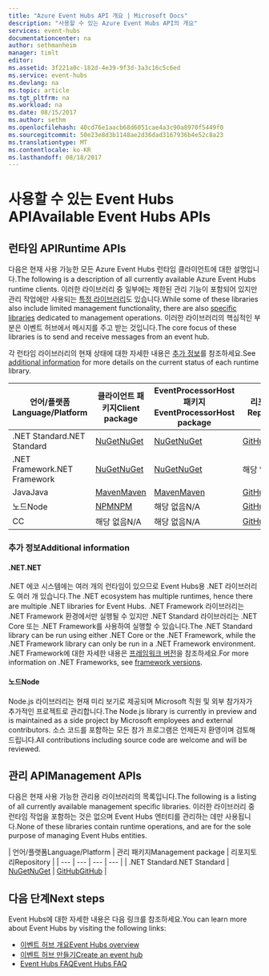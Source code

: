 ```yaml
---
title: "Azure Event Hubs API 개요 | Microsoft Docs"
description: "사용할 수 있는 Azure Event Hubs API의 개요"
services: event-hubs
documentationcenter: na
author: sethmanheim
manager: timlt
editor: 
ms.assetid: 3f221a0c-182d-4e39-9f3d-3a3c16c5c6ed
ms.service: event-hubs
ms.devlang: na
ms.topic: article
ms.tgt_pltfrm: na
ms.workload: na
ms.date: 08/15/2017
ms.author: sethm
ms.openlocfilehash: 40cd76e1aacb68d6051cae4a3c90a8970f5449f0
ms.sourcegitcommit: 50e23e8d3b1148ae2d36dad3167936b4e52c8a23
ms.translationtype: MT
ms.contentlocale: ko-KR
ms.lasthandoff: 08/18/2017
---
```

# <a name="available-event-hubs-apis"></a><span data-ttu-id="a7c48-103">사용할 수 있는 Event Hubs API</span><span class="sxs-lookup"><span data-stu-id="a7c48-103">Available Event Hubs APIs</span></span>

## <a name="runtime-apis"></a><span data-ttu-id="a7c48-104">런타임 API</span><span class="sxs-lookup"><span data-stu-id="a7c48-104">Runtime APIs</span></span>

<span data-ttu-id="a7c48-105">다음은 현재 사용 가능한 모든 Azure Event Hubs 런타임 클라이언트에 대한 설명입니다.</span><span class="sxs-lookup"><span data-stu-id="a7c48-105">The following is a description of all currently available Azure Event Hubs runtime clients.</span></span> <span data-ttu-id="a7c48-106">이러한 라이브러리 중 일부에는 제한된 관리 기능이 포함되어 있지만 관리 작업에만 사용되는 [특정 라이브러리](#management-apis)도 있습니다.</span><span class="sxs-lookup"><span data-stu-id="a7c48-106">While some of these libraries also include limited management functionality, there are also [specific libraries](#management-apis) dedicated to management operations.</span></span> <span data-ttu-id="a7c48-107">이러한 라이브러리의 핵심적인 부분은 이벤트 허브에서 메시지를 주고 받는 것입니다.</span><span class="sxs-lookup"><span data-stu-id="a7c48-107">The core focus of these libraries is to send and receive messages from an event hub.</span></span>

<span data-ttu-id="a7c48-108">각 런타임 라이브러리의 현재 상태에 대한 자세한 내용은 [추가 정보](#additional-information)를 참조하세요.</span><span class="sxs-lookup"><span data-stu-id="a7c48-108">See [additional information](#additional-information) for more details on the current status of each runtime library.</span></span>

| <span data-ttu-id="a7c48-109">언어/플랫폼</span><span class="sxs-lookup"><span data-stu-id="a7c48-109">Language/Platform</span></span> | <span data-ttu-id="a7c48-110">클라이언트 패키지</span><span class="sxs-lookup"><span data-stu-id="a7c48-110">Client package</span></span> | <span data-ttu-id="a7c48-111">EventProcessorHost 패키지</span><span class="sxs-lookup"><span data-stu-id="a7c48-111">EventProcessorHost package</span></span> | <span data-ttu-id="a7c48-112">리포지토리</span><span class="sxs-lookup"><span data-stu-id="a7c48-112">Repository</span></span> |
| --- | --- | --- | --- |
| <span data-ttu-id="a7c48-113">.NET Standard</span><span class="sxs-lookup"><span data-stu-id="a7c48-113">.NET Standard</span></span> | [<span data-ttu-id="a7c48-114">NuGet</span><span class="sxs-lookup"><span data-stu-id="a7c48-114">NuGet</span></span>](https://www.nuget.org/packages/Microsoft.Azure.EventHubs/) | [<span data-ttu-id="a7c48-115">NuGet</span><span class="sxs-lookup"><span data-stu-id="a7c48-115">NuGet</span></span>](https://www.nuget.org/packages/Microsoft.Azure.EventHubs.Processor/) | [<span data-ttu-id="a7c48-116">GitHub</span><span class="sxs-lookup"><span data-stu-id="a7c48-116">GitHub</span></span>](https://github.com/azure/azure-event-hubs-dotnet) |
| <span data-ttu-id="a7c48-117">.NET Framework</span><span class="sxs-lookup"><span data-stu-id="a7c48-117">.NET Framework</span></span> | [<span data-ttu-id="a7c48-118">NuGet</span><span class="sxs-lookup"><span data-stu-id="a7c48-118">NuGet</span></span>](https://www.nuget.org/packages/WindowsAzure.ServiceBus/) | [<span data-ttu-id="a7c48-119">NuGet</span><span class="sxs-lookup"><span data-stu-id="a7c48-119">NuGet</span></span>](https://www.nuget.org/packages/Microsoft.Azure.ServiceBus.EventProcessorHost/) | <span data-ttu-id="a7c48-120">해당 없음</span><span class="sxs-lookup"><span data-stu-id="a7c48-120">N/A</span></span> |
| <span data-ttu-id="a7c48-121">Java</span><span class="sxs-lookup"><span data-stu-id="a7c48-121">Java</span></span> | [<span data-ttu-id="a7c48-122">Maven</span><span class="sxs-lookup"><span data-stu-id="a7c48-122">Maven</span></span>](https://search.maven.org/#search%7Cga%7C1%7Ca%3A%22azure-eventhubs%22) | [<span data-ttu-id="a7c48-123">Maven</span><span class="sxs-lookup"><span data-stu-id="a7c48-123">Maven</span></span>](https://search.maven.org/#search%7Cga%7C1%7Ca%3A%22azure-eventhubs-eph%22) | [<span data-ttu-id="a7c48-124">GitHub</span><span class="sxs-lookup"><span data-stu-id="a7c48-124">GitHub</span></span>](https://github.com/Azure/azure-event-hubs-java) |
| <span data-ttu-id="a7c48-125">노드</span><span class="sxs-lookup"><span data-stu-id="a7c48-125">Node</span></span> | [<span data-ttu-id="a7c48-126">NPM</span><span class="sxs-lookup"><span data-stu-id="a7c48-126">NPM</span></span>](https://www.npmjs.com/package/azure-event-hubs) | <span data-ttu-id="a7c48-127">해당 없음</span><span class="sxs-lookup"><span data-stu-id="a7c48-127">N/A</span></span> | [<span data-ttu-id="a7c48-128">GitHub</span><span class="sxs-lookup"><span data-stu-id="a7c48-128">GitHub</span></span>](https://github.com/Azure/azure-event-hubs-node) |
| <span data-ttu-id="a7c48-129">C</span><span class="sxs-lookup"><span data-stu-id="a7c48-129">C</span></span> | <span data-ttu-id="a7c48-130">해당 없음</span><span class="sxs-lookup"><span data-stu-id="a7c48-130">N/A</span></span> | <span data-ttu-id="a7c48-131">해당 없음</span><span class="sxs-lookup"><span data-stu-id="a7c48-131">N/A</span></span> | [<span data-ttu-id="a7c48-132">GitHub</span><span class="sxs-lookup"><span data-stu-id="a7c48-132">GitHub</span></span>](https://github.com/Azure/azure-event-hubs-c) |

### <a name="additional-information"></a><span data-ttu-id="a7c48-133">추가 정보</span><span class="sxs-lookup"><span data-stu-id="a7c48-133">Additional information</span></span>

#### <a name="net"></a><span data-ttu-id="a7c48-134">.NET</span><span class="sxs-lookup"><span data-stu-id="a7c48-134">.NET</span></span>
<span data-ttu-id="a7c48-135">.NET 에코 시스템에는 여러 개의 런타임이 있으므로 Event Hubs용 .NET 라이브러리도 여러 개 있습니다.</span><span class="sxs-lookup"><span data-stu-id="a7c48-135">The .NET ecosystem has multiple runtimes, hence there are multiple .NET libraries for Event Hubs.</span></span> <span data-ttu-id="a7c48-136">.NET Framework 라이브러리는 .NET Framework 환경에서만 실행될 수 있지만 .NET Standard 라이브러리는 .NET Core 또는 .NET Framework를 사용하여 실행할 수 있습니다.</span><span class="sxs-lookup"><span data-stu-id="a7c48-136">The .NET Standard library can be run using either .NET Core or the .NET Framework, while the .NET Framework library can only be run in a .NET Framework environment.</span></span> <span data-ttu-id="a7c48-137">.NET Framework에 대한 자세한 내용은 [프레임워크 버전](https://docs.microsoft.com/dotnet/articles/standard/frameworks#framework-versions)을 참조하세요.</span><span class="sxs-lookup"><span data-stu-id="a7c48-137">For more information on .NET Frameworks, see [framework versions](https://docs.microsoft.com/dotnet/articles/standard/frameworks#framework-versions).</span></span>

#### <a name="node"></a><span data-ttu-id="a7c48-138">노드</span><span class="sxs-lookup"><span data-stu-id="a7c48-138">Node</span></span>

<span data-ttu-id="a7c48-139">Node.js 라이브러리는 현재 미리 보기로 제공되며 Microsoft 직원 및 외부 참가자가 추가적인 프로젝트로 관리합니다.</span><span class="sxs-lookup"><span data-stu-id="a7c48-139">The Node.js library is currently in preview and is maintained as a side project by Microsoft employees and external contributors.</span></span> <span data-ttu-id="a7c48-140">소스 코드를 포함하는 모든 참가 프로그램은 언제든지 환영이며 검토해드립니다.</span><span class="sxs-lookup"><span data-stu-id="a7c48-140">All contributions including source code are welcome and will be reviewed.</span></span>

## <a name="management-apis"></a><span data-ttu-id="a7c48-141">관리 API</span><span class="sxs-lookup"><span data-stu-id="a7c48-141">Management APIs</span></span>

<span data-ttu-id="a7c48-142">다음은 현재 사용 가능한 관리용 라이브러리의 목록입니다.</span><span class="sxs-lookup"><span data-stu-id="a7c48-142">The following is a listing of all currently available management specific libraries.</span></span> <span data-ttu-id="a7c48-143">이러한 라이브러리 중 런타임 작업을 포함하는 것은 없으며 Event Hubs 엔터티를 관리하는 데만 사용됩니다.</span><span class="sxs-lookup"><span data-stu-id="a7c48-143">None of these libraries contain runtime operations, and are for the sole purpose of managing Event Hubs entities.</span></span>

| <span data-ttu-id="a7c48-144">언어/플랫폼</span><span class="sxs-lookup"><span data-stu-id="a7c48-144">Language/Platform</span></span> | <span data-ttu-id="a7c48-145">관리 패키지</span><span class="sxs-lookup"><span data-stu-id="a7c48-145">Management package</span></span> | <span data-ttu-id="a7c48-146">리포지토리</span><span class="sxs-lookup"><span data-stu-id="a7c48-146">Repository</span></span> |
| --- | --- | --- | --- |
| <span data-ttu-id="a7c48-147">.NET Standard</span><span class="sxs-lookup"><span data-stu-id="a7c48-147">.NET Standard</span></span> | [<span data-ttu-id="a7c48-148">NuGet</span><span class="sxs-lookup"><span data-stu-id="a7c48-148">NuGet</span></span>](https://www.nuget.org/packages/Microsoft.Azure.Management.EventHub) | [<span data-ttu-id="a7c48-149">GitHub</span><span class="sxs-lookup"><span data-stu-id="a7c48-149">GitHub</span></span>](https://github.com/Azure/azure-sdk-for-net/tree/AutoRest/src/ResourceManagement/EventHub) |

## <a name="next-steps"></a><span data-ttu-id="a7c48-150">다음 단계</span><span class="sxs-lookup"><span data-stu-id="a7c48-150">Next steps</span></span>
<span data-ttu-id="a7c48-151">Event Hubs에 대한 자세한 내용은 다음 링크를 참조하세요.</span><span class="sxs-lookup"><span data-stu-id="a7c48-151">You can learn more about Event Hubs by visiting the following links:</span></span>

* [<span data-ttu-id="a7c48-152">이벤트 허브 개요</span><span class="sxs-lookup"><span data-stu-id="a7c48-152">Event Hubs overview</span></span>](event-hubs-what-is-event-hubs.md)
* [<span data-ttu-id="a7c48-153">이벤트 허브 만들기</span><span class="sxs-lookup"><span data-stu-id="a7c48-153">Create an event hub</span></span>](event-hubs-create.md)
* [<span data-ttu-id="a7c48-154">Event Hubs FAQ</span><span class="sxs-lookup"><span data-stu-id="a7c48-154">Event Hubs FAQ</span></span>](event-hubs-faq.md)
